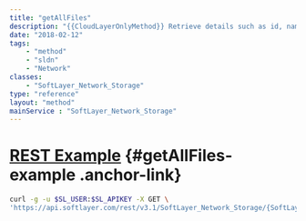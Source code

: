 ```yaml
---
title: "getAllFiles"
description: "{{CloudLayerOnlyMethod}} Retrieve details such as id, name, size, create date for all files in a Storage account's root directory. This does not download file content. "
date: "2018-02-12"
tags:
    - "method"
    - "sldn"
    - "Network"
classes:
    - "SoftLayer_Network_Storage"
type: "reference"
layout: "method"
mainService : "SoftLayer_Network_Storage"
---
```


# [REST Example](#getAllFiles-example) <a href="/article/rest/"><i class="fas fa-question"></i></a> {#getAllFiles-example .anchor-link} 
```bash
curl -g -u $SL_USER:$SL_APIKEY -X GET \
'https://api.softlayer.com/rest/v3.1/SoftLayer_Network_Storage/{SoftLayer_Network_StorageID}/getAllFiles'
```

